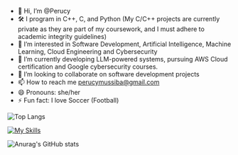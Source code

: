 - 👋 Hi, I’m @Perucy
- 🛠️ I program in C++, C, and Python (My C/C++ projects are currently private as they are part of my coursework, and I must adhere to academic integrity guidelines)
- 👀 I’m interested in Software Development, Artificial Intelligence, Machine Learning, Cloud Engineering and Cybersecurity
- 🌱 I’m currently developing LLM-powered systems, pursuing AWS Cloud certification and Google cybersecurity courses.
- 💞️ I’m looking to collaborate on software development projects
- 📫 How to reach me perucymussiba@gmail.com
- 😄 Pronouns: she/her
- ⚡ Fun fact: I love Soccer (Football)

<!---
Perucy/Perucy is a ✨ special ✨ repository because its `README.md` (this file) appears on your GitHub profile.
You can click the Preview link to take a look at your changes.
--->
![Top Langs](https://github-readme-stats.vercel.app/api/top-langs/?username=Perucy&langs_count=8)


[![My Skills](https://skillicons.dev/icons?i=c,cpp,py,aws)](https://skillicons.dev)


![Anurag's GitHub stats](https://github-readme-stats.vercel.app/api?username=Perucy&show_icons=true)


